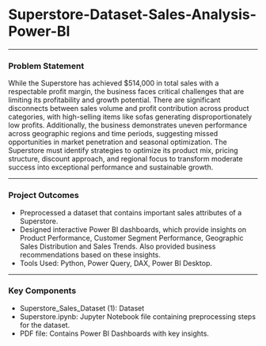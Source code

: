 # Superstore-Dataset-Sales-Analysis-Power-BI
______________________________________________________________________________________________________________________________________________________________________________________________________________________________________
### Problem Statement
While the Superstore has achieved $514,000 in total sales with a respectable profit margin, the business faces critical challenges that are limiting its profitability and growth potential. There are significant disconnects between sales volume and profit contribution across product categories, with high-selling items like sofas generating disproportionately low profits. Additionally, the business demonstrates uneven performance across geographic regions and time periods, suggesting missed opportunities in market penetration and seasonal optimization. The Superstore must identify strategies to optimize its product mix, pricing structure, discount approach, and regional focus to transform moderate success into exceptional performance and sustainable growth.
______________________________________________________________________________________________________________________________________________________________________________________________________________________________________
### Project Outcomes
- Preprocessed a dataset that contains important sales attributes of a Superstore.
- Designed interactive Power BI dashboards, which provide insights on Product Performance, Customer Segment Performance, Geographic Sales Distribution and Sales Trends. Also provided business recommendations based on these insights.
- Tools Used: Python, Power Query, DAX, Power BI Desktop.
_______________________________________________________________________________________________________________________________________________________________________________________________________________________________________
### Key Components
- Superstore_Sales_Dataset (1): Dataset
- Superstore.ipynb: Jupyter Notebook file containing preprocessing steps for the dataset.
- PDF file: Contains Power BI Dashboards with key insights.
